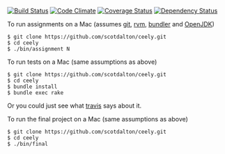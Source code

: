 [![Build Status](https://api.travis-ci.org/scotdalton/ceely.png?branch=master)](https://travis-ci.org/scotdalton/ceely)
[![Code Climate](https://codeclimate.com/github/scotdalton/ceely.png)](https://codeclimate.com/github/scotdalton/ceely)
[![Coverage Status](https://coveralls.io/repos/scotdalton/ceely/badge.png?branch=master)](https://coveralls.io/r/scotdalton/ceely)
[![Dependency Status](https://gemnasium.com/scotdalton/ceely.png)](https://gemnasium.com/scotdalton/ceely)

To run assignments on a Mac
(assumes [git](http://git-scm.com/), 
[rvm](http://rvm.io), [bundler](http://bundler.io/) and
[OpenJDK](http://openjdk.java.net/))

    $ git clone https://github.com/scotdalton/ceely.git
    $ cd ceely
    $ ./bin/assignment N

To run tests on a Mac (same assumptions as above)

    $ git clone https://github.com/scotdalton/ceely.git
    $ cd ceely
    $ bundle install
    $ bundle exec rake

Or you could just see what [travis](https://travis-ci.org/scotdalton/ceely) says about it.

To run the final project on a Mac (same assumptions as above)

    $ git clone https://github.com/scotdalton/ceely.git
    $ cd ceely
    $ ./bin/final
